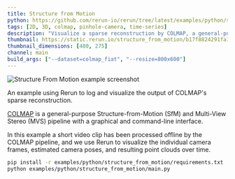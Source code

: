```yaml
---
title: Structure from Motion
python: https://github.com/rerun-io/rerun/tree/latest/examples/python/structure_from_motion/main.py
tags: [2D, 3D, colmap, pinhole-camera, time-series]
description: "Visualize a sparse reconstruction by COLMAP, a general-purpose Structure-from-Motion and Multi-View Stereo pipeline."
thumbnail: https://static.rerun.io/structure_from_motion/b17f8824291fa1102a4dc2184d13c91f92d2279c/480w.png
thumbnail_dimensions: [480, 275]
channel: main
build_args: ["--dataset=colmap_fiat", "--resize=800x600"]
---
```


<picture>
  <source media="(max-width: 480px)" srcset="https://static.rerun.io/structure_from_motion/b17f8824291fa1102a4dc2184d13c91f92d2279c/480w.png">
  <source media="(max-width: 768px)" srcset="https://static.rerun.io/structure_from_motion/b17f8824291fa1102a4dc2184d13c91f92d2279c/768w.png">
  <source media="(max-width: 1024px)" srcset="https://static.rerun.io/structure_from_motion/b17f8824291fa1102a4dc2184d13c91f92d2279c/1024w.png">
  <source media="(max-width: 1200px)" srcset="https://static.rerun.io/structure_from_motion/b17f8824291fa1102a4dc2184d13c91f92d2279c/1200w.png">
  <img src="https://static.rerun.io/structure_from_motion/b17f8824291fa1102a4dc2184d13c91f92d2279c/full.png" alt="Structure From Motion example screenshot">
</picture>

An example using Rerun to log and visualize the output of COLMAP's sparse reconstruction.

[COLMAP](https://colmap.github.io/index.html) is a general-purpose Structure-from-Motion (SfM) and Multi-View Stereo (MVS) pipeline with a graphical and command-line interface.

In this example a short video clip has been processed offline by the COLMAP pipeline, and we use Rerun to visualize the individual camera frames, estimated camera poses, and resulting point clouds over time.


```bash
pip install -r examples/python/structure_from_motion/requirements.txt
python examples/python/structure_from_motion/main.py
```
